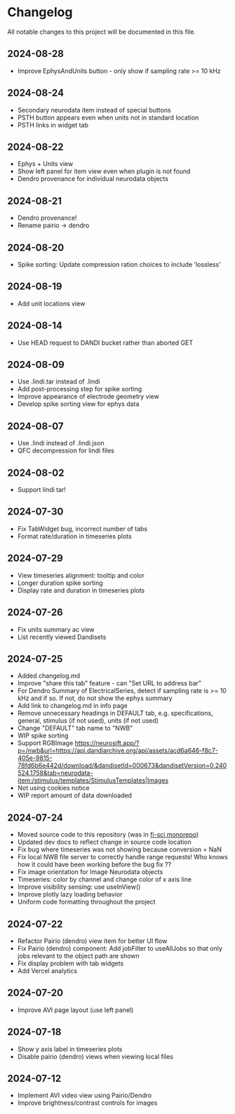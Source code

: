 # Changelog

All notable changes to this project will be documented in this file.

## 2024-08-28

* Improve EphysAndUnits button - only show if sampling rate >= 10 kHz

## 2024-08-24

* Secondary neurodata item instead of special buttons
* PSTH button appears even when units not in standard location
* PSTH links in widget tab

## 2024-08-22

* Ephys + Units view
* Show left panel for item view even when plugin is not found
* Dendro provenance for individual neurodata objects

## 2024-08-21

* Dendro provenance!
* Rename pairio -> dendro

## 2024-08-20

* Spike sorting: Update compression ration choices to include 'lossless'

## 2024-08-19

* Add unit locations view

## 2024-08-14

* Use HEAD request to DANDI bucket rather than aborted GET

## 2024-08-09

* Use .lindi.tar instead of .lindi
* Add post-processing step for spike sorting
* Improve appearance of electrode geometry view
* Develop spike sorting view for ephys data

## 2024-08-07

* Use .lindi instead of .lindi.json
* QFC decompression for lindi files

## 2024-08-02

* Support lindi tar!

## 2024-07-30

* Fix TabWidget bug, incorrect number of tabs
* Format rate/duration in timeseries plots

## 2024-07-29

* View timeseries alignment: tooltip and color
* Longer duration spike sorting
* Display rate and duration in timeseries plots

## 2024-07-26

* Fix units summary ac view
* List recently viewed Dandisets

## 2024-07-25

* Added changelog.md
* Improve "share this tab" feature - can "Set URL to address bar"
* For Dendro Summary of ElectricalSeries, detect if sampling rate is >= 10 kHz and if so. If not, do not show the ephys summary
* Add link to changelog.md in info page
* Remove unnecessary headings in DEFAULT tab, e.g. specifications, general, stimulus (if not used), units (if not used)
* Change "DEFAULT" tab name to "NWB"
* WIP spike sorting
* Support RGBImage https://neurosift.app/?p=/nwb&url=https://api.dandiarchive.org/api/assets/acd6a646-f8c7-405e-9815-78fd6b6e442d/download/&dandisetId=000673&dandisetVersion=0.240524.1758&tab=neurodata-item:/stimulus/templates/StimulusTemplates|Images
* Not using cookies notice
* WIP report amount of data downloaded


## 2024-07-24

* Moved source code to this repository (was in [fi-sci monorepo](https://github.com/magland/fi-sci))
* Updated dev docs to reflect change in source code location
* Fix bug where timeseries was not showing because conversion = NaN
* Fix local NWB file server to correctly handle range requests! Who knows how it could have been working before the bug fix ??
* Fix image orientation for Image Neurodata objects
* Timeseries: color by channel and change color of x axis line
* Improve visibility sensing: use useInView()
* Improve plotly lazy loading behavior
* Uniform code formatting throughout the project

## 2024-07-22

* Refactor Pairio (dendro) view item for better UI flow
* Fix Pairio (dendro) component: Add jobFilter to useAllJobs so that only jobs relevant to the object path are shown
* Fix display problem with tab widgets
* Add Vercel analytics

## 2024-07-20

* Improve AVI page layout (use left panel)

## 2024-07-18

* Show y axis label in timeseries plots
* Disable pairio (dendro) views when viewing local files

## 2024-07-12

* Implement AVI video view using Pairio/Dendro
* Improve brightness/contrast controls for images

